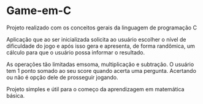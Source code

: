 # Game-em-C
Projeto realizado com os conceitos gerais da linguagem de programação C

Aplicação que ao ser inicializada solicita ao usuário escolher o nível de dificuldade do jogo e após isso gera e apresenta, de forma randômica, um cálculo para que o usuário
possa informar o resultado.

As operações tão limitadas emsoma, multiplicação e subtração. O usuário tem 1 ponto somado ao seu score quando acerta uma pergunta. 
Acertando ou não é opção dele de prosseguir jogando. 

Projeto simples e útil para o começo da aprendizagem em matemática básica. 
